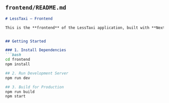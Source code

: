 ##  `frontend/README.md`
```markdown
# LessTaxi – Frontend

This is the **frontend** of the LessTaxi application, built with **Next.js**.


## Getting Started

### 1. Install Dependencies
```bash
cd frontend
npm install

## 2. Run Development Server
npm run dev

## 3. Build for Production
npm run build
npm start
